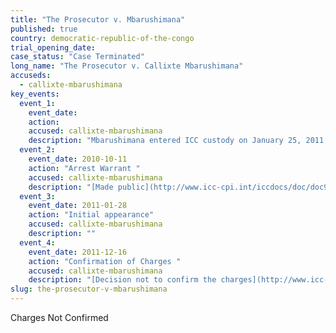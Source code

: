 ```yaml
---
title: "The Prosecutor v. Mbarushimana"
published: true
country: democratic-republic-of-the-congo
trial_opening_date:
case_status: "Case Terminated"
long_name: "The Prosecutor v. Callixte Mbarushimana"
accuseds:
  - callixte-mbarushimana
key_events:
  event_1:
    event_date:
    action:
    accused: callixte-mbarushimana
    description: "Mbarushimana entered ICC custody on January 25, 2011. Pre Trial Chamber I declined to confirm charges against him on December 16, 2011. He was released from ICC custody on December 23, 2011."
  event_2:
    event_date: 2010-10-11
    action: "Arrest Warrant "
    accused: callixte-mbarushimana
    description: "[Made public](http://www.icc-cpi.int/iccdocs/doc/doc954979.pdf)"
  event_3:
    event_date: 2011-01-28
    action: "Initial appearance"
    accused: callixte-mbarushimana
    description: ""
  event_4:
    event_date: 2011-12-16
    action: "Confirmation of Charges "
    accused: callixte-mbarushimana
    description: "[Decision not to confirm the charges](http://www.icc-cpi.int/iccdocs/doc/doc1286409.pdf)[](http://www.icc-cpi.int/en_menus/icc/situations%20and%20cases/situations/situation%20icc%200104/related%20cases/icc01040110/court%20records/chambers/pre%20trial%20chamber%20i/Pages/465.aspx)"
slug: the-prosecutor-v-mbarushimana
---
```


Charges Not Confirmed

